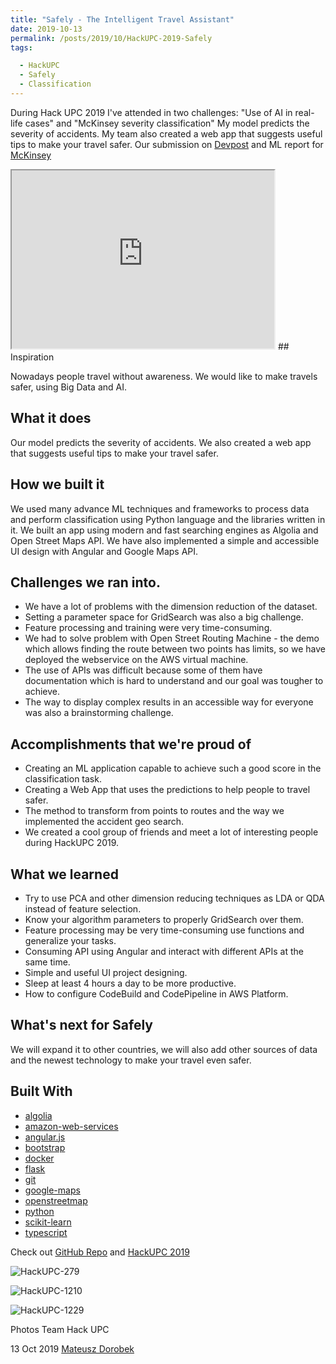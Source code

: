 ```yaml
---
title: "Safely - The Intelligent Travel Assistant"
date: 2019-10-13
permalink: /posts/2019/10/HackUPC-2019-Safely
tags:

  - HackUPC
  - Safely
  - Classification
---
```

During Hack UPC 2019 I've attended in two challenges:
"Use of AI in real-life cases" and "McKinsey severity classification"
My model predicts the severity of accidents. My team also created a web app that suggests useful tips to make your travel safer. Our submission on [Devpost](https://devpost.com/software/safely-sa5lte) and ML report for [McKinsey](https://mateuszdorobek.pl/posts/2019/10/McKinsey-Hack-The-Crash)

<iframe width="420" height="285" src="https://www.youtube.com/embed/xaulZbueQoc?autoplay=1"></iframe>
## Inspiration

Nowadays people travel without awareness. We would like to make travels safer, using Big Data and AI.

## What it does

Our model predicts the severity of accidents. We also created a web app that suggests useful tips to make your travel safer.

## How we built it

We used many advance ML techniques and frameworks to process data and perform classification using Python language and the libraries written in it. We built an app using modern and fast searching engines as Algolia and Open Street Maps API. We have also implemented a simple and accessible UI design with Angular and Google Maps API.

## Challenges we ran into.

- We have a lot of problems with the dimension reduction of the dataset.
- Setting a parameter space for GridSearch was also a big challenge.
- Feature processing and training were very time-consuming.
- We had to solve problem with Open Street Routing Machine - the demo which allows finding the route between two points has limits, so we have deployed the webservice on the AWS virtual machine.
- The use of APIs was difficult because some of them have documentation which is hard to understand and our goal was tougher to achieve.
- The way to display complex results in an accessible way for everyone was also a brainstorming challenge.

## Accomplishments that we're proud of

- Creating an ML application capable to achieve such a good score in the classification task.
- Creating a Web App that uses the predictions to help people to travel safer.
- The method to transform from points to routes and the way we implemented the accident geo search.
- We created a cool group of friends and meet a lot of interesting people during HackUPC 2019.

## What we learned

- Try to use PCA and other dimension reducing techniques as LDA or QDA instead of feature selection.
- Know your algorithm parameters to properly GridSearch over them.
- Feature processing may be very time-consuming use functions and generalize your tasks.
- Consuming API using Angular and interact with different APIs at the same time.
- Simple and useful UI project designing.
- Sleep at least 4 hours a day to be more productive.
- How to configure CodeBuild and CodePipeline in AWS Platform.

## What's next for Safely

We will expand it to other countries, we will also add other sources of data and the newest technology to make your travel even safer.

## Built With

- [algolia](https://devpost.com/software/built-with/algolia)
- [amazon-web-services](https://devpost.com/software/built-with/amazon-web-services)
- [angular.js](https://devpost.com/software/built-with/angular-js)
- [bootstrap](https://devpost.com/software/built-with/bootstrap)
- [docker](https://devpost.com/software/built-with/docker)
- [flask](https://devpost.com/software/built-with/flask)
- [git](https://devpost.com/software/built-with/git)
- [google-maps](https://devpost.com/software/built-with/google-maps)
- [openstreetmap](https://devpost.com/software/built-with/openstreetmap)
- [python](https://devpost.com/software/built-with/python)
- [scikit-learn](https://devpost.com/software/built-with/scikit-learn)
- [typescript](https://devpost.com/software/built-with/typescript)

Check out [GitHub Repo](https://github.com/Safe-ly/) and [HackUPC 2019](https://hackupc2019.devpost.com/)

![HackUPC-279](https://github.com/mateuszdorobek/mateuszdorobek.github.io/blob/master/files/photos-hackupc/HackUPC-279.jpg?raw=true)

![HackUPC-1210](https://github.com/mateuszdorobek/mateuszdorobek.github.io/blob/master/files/photos-hackupc/HackUPC-1210.jpg?raw=true)

![HackUPC-1229](https://github.com/mateuszdorobek/mateuszdorobek.github.io/blob/master/files/photos-hackupc/HackUPC-1229.jpg?raw=true)

Photos Team Hack UPC

13 Oct 2019 [Mateusz Dorobek](https://mateuszdorobek.pl/) 
